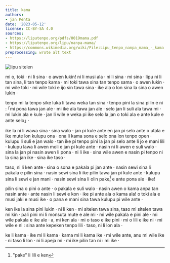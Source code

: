 ```yaml
---
title: kama
authors:
- jan Penta
date: '2023-05-12'
license: CC-BY-SA 4.0
sources:
- https://liputenpo.org/pdfs/0019mama.pdf
- https://liputenpo.org/lipu/nanpa-mama/
- https://commons.wikimedia.org/wiki/File:Lipu_tenpo_nanpa_mama_-_kama.png
preprocessing: wrote alt text
---
```


![lipu sitelen](https://upload.wikimedia.org/wikipedia/commons/1/15/Lipu_tenpo_nanpa_mama_-_kama.png)

mi o, toki · ni li sina · o awen lukin! ni li musi ala · ni li sina · mi sina · lipu ni li tan sina, li tan tenpo kama · mi toki tawa sina tan tenpo sama · o awen lukin · mi wile toki · mi wile toki e ijo sin tawa sina · ike ala o lon sina la sina o awen lukin ·

tenpo mi la tenpo sike luka li tawa weka tan sina · tenpo pini la sina pilin e ni : ｢mi pona tawa jan ale · mi ike ala tawa jan ale · selo jan li suli ala tawa mi · mi lukin ala e kule · jan li wile e weka pi ike selo la jan o toki ala e ante kule e ante selo｣ ·

ike la ni li wawa sina · sina walo · jan pi kule ante en jan pi selo ante o utala e ike mute lon kulupu ona · ona li kama sona e selo ona lon tenpo open · kulupu li suli e jan walo · tan ike pi tenpo pini la jan pi selo ante li jo e mani lili · kulupu lawa li awen moli e jan pi kule ante · nasin ni li awen e suli walo · sina la jan pi nasin awen li pona · ni li ike · sina wile awen e nasin pi tenpo ni la sina jan ike · sina ike taso ·

taso, ni li ken ante · sina o sona e pakala pi jan ante · nasin sewi sina li pakala e pilin sina · nasin sewi sina li ike pilin tawa jan pi kule ante · kulupu sina li sewi e jan mani · nasin sewi sina li olin pake[^1] e ante pona ale · ike!

[^1]: "pake" li lili e ken

pilin sina o pini o ante · o pakala e suli walo · nasin awen o kama anpa tan nasin ante · ante nasin li sewi e kon · ike pi ante ala o kama ala! o toki ala e musi jaki e musi ike · o pana e mani sina tawa kulupu pi wile ante ·

ken ike la sina pini lukin · ni li ken · mi sitelen tawa sina, taso mi sitelen tawa mi kin · pali pini mi li monsuta mute e ale mi · mi wile pakala e pini ale · mi wile pakala e ike ale · a, mi ken ala · mi o taso e ike pini · mi o lili e ike ni · mi wile e ni : sina ante kepeken tenpo lili · taso, ni li lon ala ·

ke li kama · ike mi li kama · kama mi li kama ike · mi wile ante, anu mi wile ike · ni taso li lon · ni li apeja mi · mi ike pilin tan ni : mi ike ·